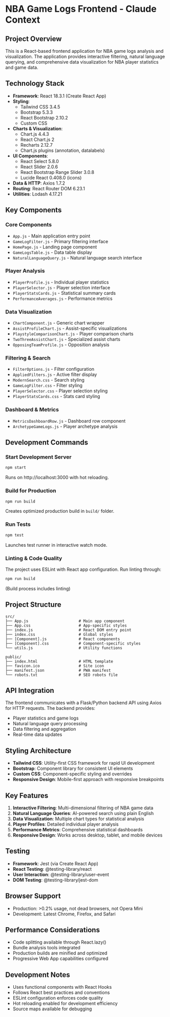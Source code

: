 # NBA Game Logs Frontend - Claude Context

## Project Overview
This is a React-based frontend application for NBA game logs analysis and visualization. The application provides interactive filtering, natural language querying, and comprehensive data visualization for NBA player statistics and game data.

## Technology Stack
- **Framework**: React 18.3.1 (Create React App)
- **Styling**: 
  - Tailwind CSS 3.4.5
  - Bootstrap 5.3.3
  - React Bootstrap 2.10.2
  - Custom CSS
- **Charts & Visualization**: 
  - Chart.js 4.4.3
  - React Chart.js 2
  - Recharts 2.12.7
  - Chart.js plugins (annotation, datalabels)
- **UI Components**:
  - React Select 5.8.0
  - React Slider 2.0.6
  - React Bootstrap Range Slider 3.0.8
  - Lucide React 0.408.0 (icons)
- **Data & HTTP**: Axios 1.7.2
- **Routing**: React Router DOM 6.23.1
- **Utilities**: Lodash 4.17.21

## Key Components

### Core Components
- `App.js` - Main application entry point
- `GameLogFilter.js` - Primary filtering interface
- `HomePage.js` - Landing page component
- `GameLogsTable.js` - Data table display
- `NaturalLanguageQuery.js` - Natural language search interface

### Player Analysis
- `PlayerProfile.js` - Individual player statistics
- `PlayerSelector.js` - Player selection interface
- `PlayerStatsCards.js` - Statistical summary cards
- `PerformanceAverages.js` - Performance metrics

### Data Visualization
- `ChartComponent.js` - Generic chart wrapper
- `AssistProfileChart.js` - Assist-specific visualizations
- `PlaystyleComparisonChart.js` - Player comparison charts
- `TwoThreeAssistChart.js` - Specialized assist charts
- `OpposingTeamProfile.js` - Opposition analysis

### Filtering & Search
- `FilterOptions.js` - Filter configuration
- `AppliedFilters.js` - Active filter display
- `ModernSearch.css` - Search styling
- `GameLogFilter.css` - Filter styling
- `PlayerSelector.css` - Player selection styling
- `PlayerStatsCards.css` - Stats card styling

### Dashboard & Metrics
- `MetricsDashboardRow.js` - Dashboard row component
- `ArchetypeGameLogs.js` - Player archetype analysis

## Development Commands

### Start Development Server
```bash
npm start
```
Runs on http://localhost:3000 with hot reloading.

### Build for Production
```bash
npm run build
```
Creates optimized production build in `build/` folder.

### Run Tests
```bash
npm test
```
Launches test runner in interactive watch mode.

### Linting & Code Quality
The project uses ESLint with React app configuration. Run linting through:
```bash
npm run build
```
(Build process includes linting)

## Project Structure
```
src/
├── App.js                      # Main app component
├── App.css                     # App-specific styles
├── index.js                    # React DOM entry point
├── index.css                   # Global styles
├── [Component].js              # React components
├── [Component].css             # Component-specific styles
└── utils.js                    # Utility functions

public/
├── index.html                  # HTML template
├── favicon.ico                 # Site icon
├── manifest.json               # PWA manifest
└── robots.txt                  # SEO robots file
```

## API Integration
The frontend communicates with a Flask/Python backend API using Axios for HTTP requests. The backend provides:
- Player statistics and game logs
- Natural language query processing
- Data filtering and aggregation
- Real-time data updates

## Styling Architecture
- **Tailwind CSS**: Utility-first CSS framework for rapid UI development
- **Bootstrap**: Component library for consistent UI elements
- **Custom CSS**: Component-specific styling and overrides
- **Responsive Design**: Mobile-first approach with responsive breakpoints

## Key Features
1. **Interactive Filtering**: Multi-dimensional filtering of NBA game data
2. **Natural Language Queries**: AI-powered search using plain English
3. **Data Visualization**: Multiple chart types for statistical analysis
4. **Player Profiles**: Detailed individual player analysis
5. **Performance Metrics**: Comprehensive statistical dashboards
6. **Responsive Design**: Works across desktop, tablet, and mobile devices

## Testing
- **Framework**: Jest (via Create React App)
- **React Testing**: @testing-library/react
- **User Interaction**: @testing-library/user-event
- **DOM Testing**: @testing-library/jest-dom

## Browser Support
- Production: >0.2% usage, not dead browsers, not Opera Mini
- Development: Latest Chrome, Firefox, and Safari

## Performance Considerations
- Code splitting available through React.lazy()
- Bundle analysis tools integrated
- Production builds are minified and optimized
- Progressive Web App capabilities configured

## Development Notes
- Uses functional components with React Hooks
- Follows React best practices and conventions
- ESLint configuration enforces code quality
- Hot reloading enabled for development efficiency
- Source maps available for debugging